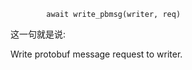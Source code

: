 ```
        await write_pbmsg(writer, req)
```

这一句就是说:

Write protobuf message request to writer.

